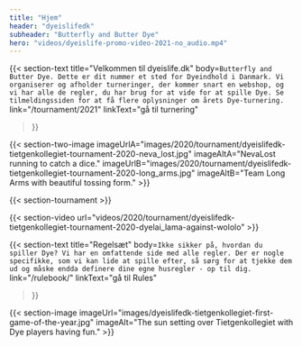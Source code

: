 ```yaml
---
title: "Hjem"
header: "dyeislifedk"
subheader: "Butterfly and Butter Dye"
hero: "videos/dyeislife-promo-video-2021-no_audio.mp4"
---
```


{{< section-text
  title="Velkommen til dyeislife.dk"
  body=`
    Butterfly and Butter Dye. Dette er dit nummer et sted for Dyeindhold i Danmark. Vi organiserer og afholder turneringer, der kommer snart en webshop, og vi har alle de regler, du har brug for at vide for at spille Dye. Se tilmeldingssiden for at få flere oplysninger om årets Dye-turnering.
  `
  link="/tournament/2021"
  linkText="gå til turnering"
>}}

{{< section-two-image imageUrlA="images/2020/tournament/dyeislifedk-tietgenkollegiet-tournament-2020-neva_lost.jpg" imageAltA="NevaLost running to catch a dice." imageUrlB="images/2020/tournament/dyeislifedk-tietgenkollegiet-tournament-2020-long_arms.jpg" imageAltB="Team Long Arms with beautiful tossing form." >}}

{{< section-tournament >}}

{{< section-video url="videos/2020/tournament/dyeislifedk-tietgenkollegiet-tournament-2020-dyelai_lama-against-wololo" >}}

{{< section-text
  title="Regelsæt"
  body=`
    Ikke sikker på, hvordan du spiller Dye? Vi har en omfattende side med alle regler. Der er nogle specifikke, som vi kan lide at spille efter, så sørg for at tjekke dem ud og måske endda definere dine egne husregler - op til dig.
  `
  link="/rulebook/"
  linkText="gå til Rules"
>}}

{{< section-image imageUrl="images/dyeislifedk-tietgenkollegiet-first-game-of-the-year.jpg" imageAlt="The sun setting over Tietgenkollegiet with Dye players having fun." >}}
